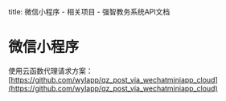 title: 微信小程序 - 相关项目 - 强智教务系统API文档
# 微信小程序
使用云函数代理请求方案：[https://github.com/wylapp/qz_post_via_wechatminiapp_cloud](https://github.com/wylapp/qz_post_via_wechatminiapp_cloud)